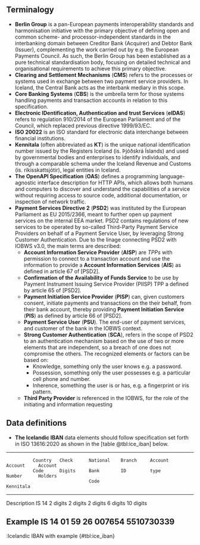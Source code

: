## Terminalogy

- **Berlin Group** is a pan-European payments interoperability standards and harmonisation initiative with the primary objective of defining open and common scheme- and processor-independent standards in the interbanking domain between Creditor Bank (Acquirer) and Debtor Bank (Issuer), complementing the work carried out by e.g. the European Payments Council. As such, the Berlin Group has been established as a pure technical standardisation body, focusing on detailed technical and organisational requirements to achieve this primary objective.
- **Clearing and Settlement Mechanisms** (**CMS**) refers to the processes or systems used in exchange between two payment service providers. In Iceland, the Central Bank acts as the interbank mediary in this scope.
- **Core Banking Systems** (**CBS**) is the umbrella term for those systems handling payments and transaction accounts in relation to this specification.
- **Electronic IDentification, Authentication and trust Services** (**eIDAS**) refers to regulation 910/2014 of the European Parliament and of the Council, which replaced previous directive 1999/93/EC.
- **ISO 20022** is an ISO standard for electronic data interchange between financial institutions.
- **Kennitala** (often abbreviated as **KT**) is the unique national identification number issued by the Registers Iceland (is. Þjóðskrá Íslands) and used by governmental bodies and enterprises to identify individuals, and through a comparable schema under the Iceland Revenue and Customs (is. ríkisskattsjótir), legal entities in Iceland.
- **The OpenAPI Specification** (**OAS**) defines a programming language-agnostic interface description for HTTP APIs, which allows both humans and computers to discover and understand the capabilities of a service without requiring access to source code, additional documentation, or inspection of network traffic.
- **Payment Services Directive 2** (**PSD2**) was instituted by the European Parliament as EU 2015/2366, meant to further open up payment services on the internal EEA market. PSD2 contains regulations of new services to be operated by so-called Third-Party Payment Service Providers on behalf of a Payment Service User, by leveraging Strong Customer Authentication. Due to the linage connecting PSD2 with IOBWS v3.0, the main terms are described:
  - **Account Information Service Provider** (**AISP**) are *TPPs* with permission to connect to a transaction account and use the information to provide a **Account Information Services** (**AIS**) as defined in article 67 of \[PSD2\].
  - **Confirmation of the Availability of Funds Service** to be use by Payment Instrument Issuing Service Provider (PIISP) TPP a defined by article 65 of \[PSD2\].
  - **Payment Initiation Service Provider** (**PISP**) can, given customers consent, initiate payments and transactions on the their behalf, from their bank account, thereby providing **Payment Initiation Service** (**PIS**) as defined by article 66 of \[PSD2\].
  - **Payment Service User** (**PSU**). The end-user of payment services, and customer of the bank in the IOBWS context.
  - **Strong Customer Authentication** (**SCA**), refers in the scope of PSD2 to an authentication mechanism based on the use of two or more elements that are independent, so a breach of one does not compromise the others. The recognized elements or factors can be based on: 
      - Knowledge, something only the user knows e.g. a password.
      - Possession, something only the user possesses e.g. a particular cell phone and number.
      - Inherence, something the user is or has, e.g. a fingerprint or iris pattern.
  - **Third Party Provider** is referenced in the IOBWS, for the role of the initiating and information requesting   

## Data definitions

- **The Icelandic IBAN** data elements should follow specification set forth in ISO 13616:2020 as shown in the [table @tbl:ice_iban] below.  

-----------------------------------------------------------------------------------------------
              Country   Check      National    Branch     Account    Account     Account    
              Code      Digits     Bank        ID         type       Number      Holders    
                                   Code                                          Kennitala
------------- --------- ---------- ----------- ---------- ---------- ----------- --------------
Description   IS        14         2 digits    2 digits   2 digits   6 digits    10 digits  

Example       IS        14         01          59         26         007654      5510730339 
-----------------------------------------------------------------------------------------------
:Icelandic IBAN with example {#tbl:ice_iban}